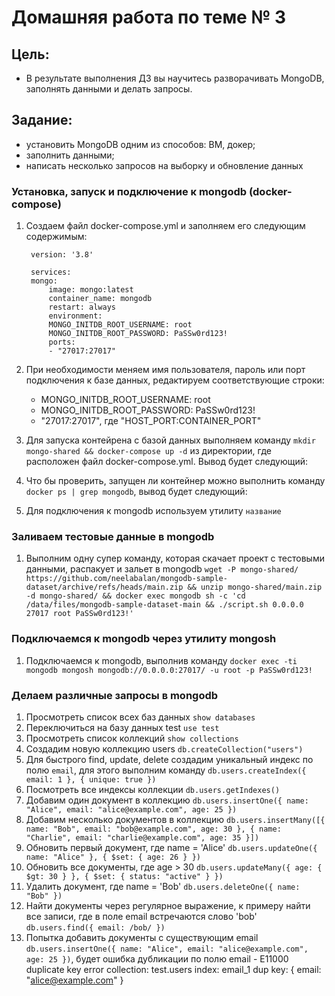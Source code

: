 # Домашняя работа по теме № 3

## Цель: 
+ В результате выполнения ДЗ вы научитесь разворачивать MongoDB, заполнять данными и делать запросы.

## Задание: 
+ установить MongoDB одним из способов: ВМ, докер;
+ заполнить данными;
+ написать несколько запросов на выборку и обновление данных

### Установка, запуск и подключение к mongodb (docker-compose)
1. Создаем файл docker-compose.yml и заполняем его следующим содержимым:
        
        version: '3.8'

        services:
        mongo:
            image: mongo:latest
            container_name: mongodb
            restart: always
            environment:
            MONGO_INITDB_ROOT_USERNAME: root
            MONGO_INITDB_ROOT_PASSWORD: PaSSw0rd123!
            ports:
            - "27017:27017"
2. При необходимости меняем имя пользователя, пароль или порт подключения к базе данных, редактируем соответствующие строки:
    - MONGO_INITDB_ROOT_USERNAME: root
    - MONGO_INITDB_ROOT_PASSWORD: PaSSw0rd123!
    - "27017:27017", где "HOST_PORT:CONTAINER_PORT"
3. Для запуска контейрена с базой данных выполняем команду `mkdir mongo-shared && docker-compose up -d` из директории, где расположен файл docker-compose.yml. Вывод будет следующий:
4. Что бы проверить, запущен ли контейнер можно выполнить команду 
`docker ps | grep mongodb`, вывод будет следующий:
5. Для подключения к mongodb используем утилиту `название`

### Заливаем тестовые данные в mongodb
1. Выполним одну супер команду, которая скачает проект с тестовыми данными, распакует и зальет в  mongodb `wget -P mongo-shared/ https://github.com/neelabalan/mongodb-sample-dataset/archive/refs/heads/main.zip && unzip mongo-shared/main.zip -d mongo-shared/ && docker exec mongodb sh -c 'cd /data/files/mongodb-sample-dataset-main && ./script.sh 0.0.0.0 27017 root PaSSw0rd123!'`

### Подключаемся к mongodb через утилиту mongosh
1. Подключаемся к mongodb, выполнив команду `docker exec -ti mongodb mongosh mongodb://0.0.0.0:27017/ -u root -p PaSSw0rd123!`

### Делаем различные запросы в mongodb
1. Просмотреть список всех баз данных `show databases`
2. Переключиться на базу данных test `use test`
3. Просмотреть список коллекций `show collections`
4. Создадим новую коллекцию users `db.createCollection("users")`
5. Для быстрого find, update, delete создадим уникальный индекс по полю `email`, для этого выполним команду `db.users.createIndex({ email: 1 }, { unique: true })`
6. Посмотреть все индексы коллекции `db.users.getIndexes()`
7. Добавим один документ в коллекцию `db.users.insertOne({ name: "Alice", email: "alice@example.com", age: 25 })`
8. Добавим несколько документов в коллекцию `db.users.insertMany([{ name: "Bob", email: "bob@example.com", age: 30 }, { name: "Charlie", email: "charlie@example.com", age: 35 }])`
9. Обновить первый документ, где name = 'Alice' `db.users.updateOne({ name: "Alice" }, { $set: { age: 26 } })`
10. Обновить все документы, где age > 30 `db.users.updateMany({ age: { $gt: 30 } }, { $set: { status: "active" } })`
11. Удалить документ, где name = 'Bob' `db.users.deleteOne({ name: "Bob" })`
12. Найти документы через регулярное выражение, к примеру найти все записи, где в поле email встречаются слово 'bob' `db.users.find({ email: /bob/ })`
13. Попытка добавить документы с существующим email `db.users.insertOne({ name: "Alice", email: "alice@example.com", age: 25 })`, будет ошибка дубликации по полю email - E11000 duplicate key error collection: test.users index: email_1 dup key: { email: "alice@example.com" }


